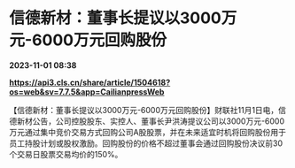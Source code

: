 # 信德新材：董事长提议以3000万元-6000万元回购股份

**2023-11-01 08:38**

**https://api3.cls.cn/share/article/1504618?os=web&sv=7.7.5&app=CailianpressWeb**

【信德新材：董事长提议以3000万元-6000万元回购股份】财联社11月1日电，信德新材公告，公司控股股东、实控人、董事长尹洪涛提议公司以3000万元-6000万元通过集中竞价交易方式回购公司A股股票，并在未来适宜时机将回购股份用于员工持股计划或股权激励。回购股份的价格不超过董事会通过回购股份决议前30个交易日股票交易均价的150%。